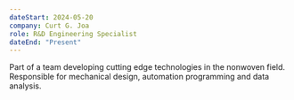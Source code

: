 ```yaml
---
dateStart: 2024-05-20
company: Curt G. Joa
role: R&D Engineering Specialist
dateEnd: "Present"
---
```


Part of a team developing cutting edge technologies in the nonwoven field. Responsible for mechanical design, automation programming and data analysis.

